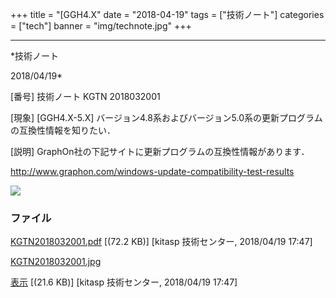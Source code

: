 ﻿+++
title = "[GGH4.X"
date = "2018-04-19"
tags = ["技術ノート"]
categories = ["tech"]
banner = "img/technote.jpg"
+++

-----------------------------------------------------------------------------------------------------------------------------

*技術ノート

2018/04/19*


[番号]
技術ノート KGTN 2018032001

[現象]
[GGH4.X-5.X]
バージョン4.8系およびバージョン5.0系の更新プログラムの互換性情報を知りたい．

[説明]
GraphOn社の下記サイトに更新プログラムの互換性情報があります．

<http://www.graphon.com/windows-update-compatibility-test-results>

![](http://techreport.kitasp.net/attachments/download/4001/KGTN2018032001.jpg)


### ファイル

 
 


[KGTN2018032001.pdf](http://techreport.kitasp.net/attachments/download/4000/KGTN2018032001.pdf)
 [(72.2 KB)] [kitasp 技術センター, 2018/04/19
17:47]

[KGTN2018032001.jpg](http://techreport.kitasp.net/attachments/download/4001/KGTN2018032001.jpg)

[表示](http://techreport.kitasp.net/attachments/4001/KGTN2018032001.jpg "表示")
 [(21.6 KB)] [kitasp 技術センター, 2018/04/19
17:47]


 


 

